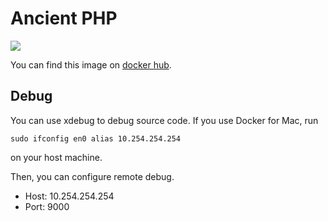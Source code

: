 # Ancient PHP

![](https://dockerbuildbadges.quelltext.eu/status.svg?organization=blackawa&repository=ancient_php_docker)

You can find this image on [docker hub](https://hub.docker.com/r/blackawa/ancient_php_docker/).

## Debug

You can use xdebug to debug source code.
If you use Docker for Mac, run

    sudo ifconfig en0 alias 10.254.254.254

on your host machine.

Then, you can configure remote debug.
- Host: 10.254.254.254
- Port: 9000
